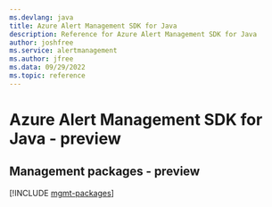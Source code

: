 ```yaml
---
ms.devlang: java
title: Azure Alert Management SDK for Java
description: Reference for Azure Alert Management SDK for Java
author: joshfree
ms.service: alertmanagement
ms.author: jfree
ms.data: 09/29/2022
ms.topic: reference
---
```

# Azure Alert Management SDK for Java - preview

## Management packages - preview
[!INCLUDE [mgmt-packages](alert-management-mgmt-index.md)]